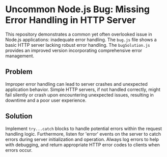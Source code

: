 # Uncommon Node.js Bug: Missing Error Handling in HTTP Server

This repository demonstrates a common yet often overlooked issue in Node.js applications: inadequate error handling.  The `bug.js` file shows a basic HTTP server lacking robust error handling. The `bugSolution.js` provides an improved version incorporating comprehensive error management.

## Problem

Improper error handling can lead to server crashes and unexpected application behavior.  Simple HTTP servers, if not handled correctly, might fail silently or crash upon encountering unexpected issues, resulting in downtime and a poor user experience.

## Solution

Implement `try...catch` blocks to handle potential errors within the request handling logic.  Furthermore, listen for 'error' events on the server to catch errors during server initialization and operation.  Always log errors to help with debugging, and return appropriate HTTP error codes to clients when errors occur.